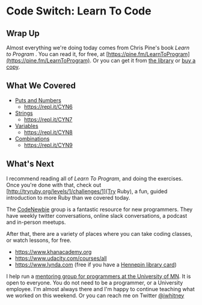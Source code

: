 # Code Switch: Learn To Code

## Wrap Up

Almost everything we're doing today comes from Chris Pine's book _Learn to Program_ . You can read it, for free, at [https://pine.fm/LearnToProgram](https://pine.fm/LearnToProgram). Or you can get it from [the library](https://apps.hclib.org/catalog/record.cfm?all=Learn%20To%20Program&row=2&id=5154062) or [buy a copy](https://pragprog.com/book/ltp2/learn-to-program).

## What We Covered

- [Puts and Numbers](01_puts_and_numbers.rb)
  - https://repl.it/CYN6
- [Strings](02_strings.rb)
  - https://repl.it/CYN7
- [Variables](03_variables.rb)
  - https://repl.it/CYN8
- [Combinations](04_combinations.rb)
  - https://repl.it/CYN9

## What's Next

I recommend reading all of _Learn To Program_, and doing the exercises. Once you're done with that, check out [http://tryruby.org/levels/1/challenges/1](Try Ruby), a fun, guided introduction to more Ruby than we covered today.

The [CodeNewbie](http://www.codenewbie.org) group is a fantastic resource for new programmers. They have weekly twitter conversations, online slack conversations, a podcast and in-person meetups.

After that, there are a variety of places where you can take coding classes, or watch lessons, for free.

- https://www.khanacademy.org
- https://www.udacity.com/courses/all
- https://www.lynda.com (free if you have a [Hennepin library card](http://www.hclib.org/browse/online-resources/online%20resources%20container/online%20resources/online-resources-k-n/lynda-com))

I help run a [mentoring group for programmers at the University of MN](http://umnhackerhours.github.io). It is open to everyone. You do not need to be a programmer, or a University employee. I'm almost always there and I'm happy to continue teaching what we worked on this weekend. Or you can reach me on Twitter [@iwhitney](https://twitter.com/iwhitney)
